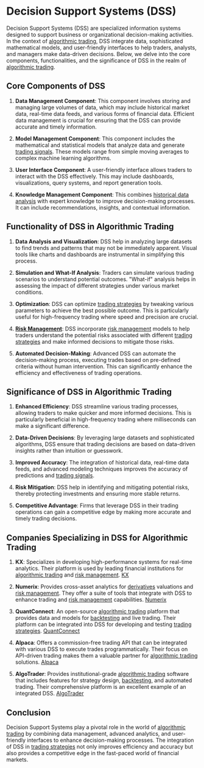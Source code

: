 # Decision Support Systems (DSS)

Decision Support Systems (DSS) are specialized information systems designed to support business or organizational decision-making activities. In the context of [algorithmic trading](../a/algorithmic_trading.md), DSS integrate data, sophisticated mathematical models, and user-friendly interfaces to help traders, analysts, and managers make data-driven decisions. Below, we delve into the core components, functionalities, and the significance of DSS in the realm of [algorithmic trading](../a/algorithmic_trading.md).

## Core Components of DSS

1. **Data Management Component**: This component involves storing and managing large volumes of data, which may include historical market data, real-time data feeds, and various forms of financial data. Efficient data management is crucial for ensuring that the DSS can provide accurate and timely information.

2. **Model Management Component**: This component includes the mathematical and statistical models that analyze data and generate [trading signals](../t/trading_signals.md). These models range from simple moving averages to complex machine learning algorithms.

3. **User Interface Component**: A user-friendly interface allows traders to interact with the DSS effectively. This may include dashboards, visualizations, query systems, and report generation tools.

4. **Knowledge Management Component**: This combines [historical data analysis](../h/historical_data_analysis.md) with expert knowledge to improve decision-making processes. It can include recommendations, insights, and contextual information.

## Functionality of DSS in Algorithmic Trading

1. **Data Analysis and Visualization**: DSS help in analyzing large datasets to find trends and patterns that may not be immediately apparent. Visual tools like charts and dashboards are instrumental in simplifying this process.

2. **Simulation and What-If Analysis**: Traders can simulate various trading scenarios to understand potential outcomes. "What-if" analysis helps in assessing the impact of different strategies under various market conditions.

3. **Optimization**: DSS can optimize [trading strategies](../t/trading_strategies.md) by tweaking various parameters to achieve the best possible outcome. This is particularly useful for high-frequency trading where speed and precision are crucial.

4. **[Risk Management](../r/risk_management.md)**: DSS incorporate [risk management](../r/risk_management.md) models to help traders understand the potential risks associated with different [trading strategies](../t/trading_strategies.md) and make informed decisions to mitigate those risks.

5. **Automated Decision-Making**: Advanced DSS can automate the decision-making process, executing trades based on pre-defined criteria without human intervention. This can significantly enhance the efficiency and effectiveness of trading operations.

## Significance of DSS in Algorithmic Trading

1. **Enhanced Efficiency**: DSS streamline various trading processes, allowing traders to make quicker and more informed decisions. This is particularly beneficial in high-frequency trading where milliseconds can make a significant difference.

2. **Data-Driven Decisions**: By leveraging large datasets and sophisticated algorithms, DSS ensure that trading decisions are based on data-driven insights rather than intuition or guesswork.

3. **Improved Accuracy**: The integration of historical data, real-time data feeds, and advanced modeling techniques improves the accuracy of predictions and [trading signals](../t/trading_signals.md).

4. **Risk Mitigation**: DSS help in identifying and mitigating potential risks, thereby protecting investments and ensuring more stable returns.

5. **Competitive Advantage**: Firms that leverage DSS in their trading operations can gain a competitive edge by making more accurate and timely trading decisions.

## Companies Specializing in DSS for Algorithmic Trading

1. **KX**: Specializes in developing high-performance systems for real-time analytics. Their platform is used by leading financial institutions for [algorithmic trading](../a/algorithmic_trading.md) and [risk management](../r/risk_management.md). [KX](https://kx.com/)

2. **Numerix**: Provides cross-asset analytics for [derivatives](../d/derivatives.md) valuations and [risk management](../r/risk_management.md). They offer a suite of tools that integrate with DSS to enhance trading and [risk management](../r/risk_management.md) capabilities. [Numerix](https://www.numerix.com/)

3. **QuantConnect**: An open-source [algorithmic trading](../a/algorithmic_trading.md) platform that provides data and models for [backtesting](../b/backtesting.md) and live trading. Their platform can be integrated into DSS for developing and testing [trading strategies](../t/trading_strategies.md). [QuantConnect](https://www.quantconnect.com/)

4. **Alpaca**: Offers a commission-free trading API that can be integrated with various DSS to execute trades programmatically. Their focus on API-driven trading makes them a valuable partner for [algorithmic trading](../a/algorithmic_trading.md) solutions. [Alpaca](https://alpaca.markets/)

5. **AlgoTrader**: Provides institutional-grade [algorithmic trading](../a/algorithmic_trading.md) software that includes features for strategy design, [backtesting](../b/backtesting.md), and automated trading. Their comprehensive platform is an excellent example of an integrated DSS. [AlgoTrader](https://www.algotrader.com/)

## Conclusion
Decision Support Systems play a pivotal role in the world of [algorithmic trading](../a/algorithmic_trading.md) by combining data management, advanced analytics, and user-friendly interfaces to enhance decision-making processes. The integration of DSS in [trading strategies](../t/trading_strategies.md) not only improves efficiency and accuracy but also provides a competitive edge in the fast-paced world of financial markets.